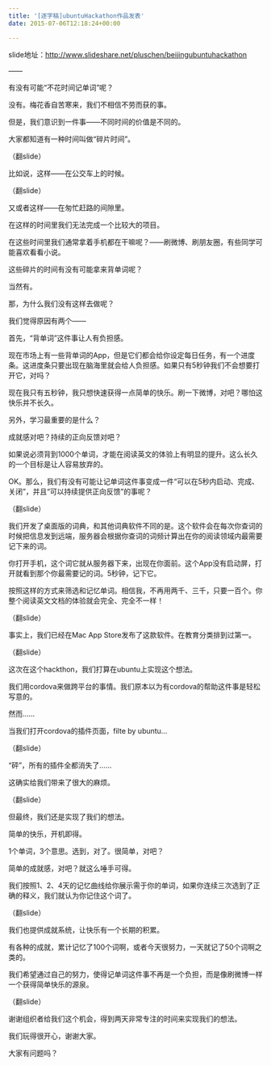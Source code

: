 ```yaml
---
title: '[逐字稿]ubuntuHackathon作品发表'
date: 2015-07-06T12:18:24+00:00

---
```

slide地址：http://www.slideshare.net/pluschen/beijingubuntuhackathon

&#8212;&#8212;

有没有可能“不花时间记单词”呢？

没有。梅花香自苦寒来，我们不相信不劳而获的事。

但是，我们意识到一件事——不同时间的价值是不同的。

大家都知道有一种时间叫做“碎片时间”。

（翻slide）

比如说，这样——在公交车上的时候。

（翻slide）

又或者这样——在匆忙赶路的间隙里。

在这样的时间里我们无法完成一个比较大的项目。

在这些时间里我们通常拿着手机都在干嘛呢？——刷微博、刷朋友圈，有些同学可能喜欢看看小说。

这些碎片的时间有没有可能拿来背单词呢？

当然有。

那，为什么我们没有这样去做呢？

我们觉得原因有两个——

首先，“背单词”这件事让人有负担感。

现在市场上有一些背单词的App，但是它们都会给你设定每日任务，有一个进度条。这进度条只要出现在脑海里就会给人负担感。如果只有5秒钟我们不会想要打开它，对吗？

现在我只有五秒钟，我只想快速获得一点简单的快乐。刷一下微博，对吧？哪怕这快乐并不长久。

另外，学习最重要的是什么？

成就感对吧？持续的正向反馈对吧？

如果说必须背到1000个单词，才能在阅读英文的体验上有明显的提升。这么长久的一个目标是让人容易放弃的。

OK。那么，我们有没有可能让记单词这件事变成一件“可以在5秒内启动、完成、关闭”，并且“可以持续提供正向反馈”的事呢？

（翻slide）

我们开发了桌面版的词典，和其他词典软件不同的是。这个软件会在每次你查词的时候把信息发到远端，服务器会根据你查词的词频计算出在你的阅读领域内最需要记下来的词。

你打开手机，这个词它就从服务器下来，出现在你面前。这个App没有启动屏，打开就看到那个你最需要记的词。5秒钟，记下它。

按照这样的方式来筛选和记忆单词。相信我，不再用两千、三千，只要一百个。你整个阅读英文文档的体验就会完全、完全不一样！

（翻slide）

事实上，我们已经在Mac App Store发布了这款软件。在教育分类排到过第一。

（翻slide）

这次在这个hackthon，我们打算在ubuntu上实现这个想法。

我们用cordova来做跨平台的事情。我们原本以为有cordova的帮助这件事是轻松写意的。

然而……

当我们打开cordova的插件页面，filte by ubuntu…

（翻slide）

“砰”，所有的插件全都消失了……

这确实给我们带来了很大的麻烦。

（翻slide）

但最终，我们还是实现了我们的想法。 

简单的快乐，开机即得。

1个单词，3个意思。选到，对了。很简单，对吧？

简单的成就感，对吧？就这么唾手可得。

我们按照1、2、4天的记忆曲线给你展示需于你的单词，如果你连续三次选到了正确的释义，我们就认为你记住这个词了。

（翻slide）

我们也提供成就系统，让快乐有一个长期的积累。

有各种的成就，累计记忆了100个词啊，或者今天很努力，一天就记了50个词啊之类的。

我们希望通过自己的努力，使得记单词这件事不再是一个负担，而是像刷微博一样一个获得简单快乐的源泉。

（翻slide）

谢谢组织者给我们这个机会，得到两天非常专注的时间来实现我们的想法。

我们玩得很开心，谢谢大家。

大家有问题吗？
